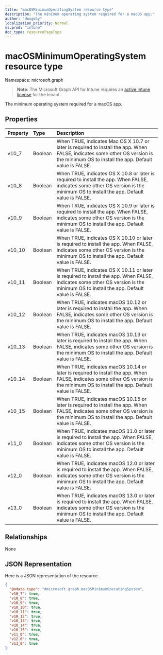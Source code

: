 ```yaml
---
title: "macOSMinimumOperatingSystem resource type"
description: "The minimum operating system required for a macOS app."
author: "dougeby"
localization_priority: Normal
ms.prod: "intune"
doc_type: resourcePageType
---
```


# macOSMinimumOperatingSystem resource type

Namespace: microsoft.graph

> **Note:** The Microsoft Graph API for Intune requires an [active Intune license](https://go.microsoft.com/fwlink/?linkid=839381) for the tenant.

The minimum operating system required for a macOS app.

## Properties
|Property|Type|Description|
|:---|:---|:---|
|v10_7|Boolean|When TRUE, indicates Mac OS X 10.7 or later is required to install the app. When FALSE, indicates some other OS version is the minimum OS to install the app. Default value is FALSE.|
|v10_8|Boolean|When TRUE, indicates OS X 10.8 or later is required to install the app. When FALSE, indicates some other OS version is the minimum OS to install the app. Default value is FALSE.|
|v10_9|Boolean|When TRUE, indicates OS X 10.9 or later is required to install the app. When FALSE, indicates some other OS version is the minimum OS to install the app. Default value is FALSE.|
|v10_10|Boolean|When TRUE, indicates OS X 10.10 or later is required to install the app. When FALSE, indicates some other OS version is the minimum OS to install the app. Default value is FALSE.|
|v10_11|Boolean|When TRUE, indicates OS X 10.11 or later is required to install the app. When FALSE, indicates some other OS version is the minimum OS to install the app. Default value is FALSE.|
|v10_12|Boolean|When TRUE, indicates macOS 10.12 or later is required to install the app. When FALSE, indicates some other OS version is the minimum OS to install the app. Default value is FALSE.|
|v10_13|Boolean|When TRUE, indicates macOS 10.13 or later is required to install the app. When FALSE, indicates some other OS version is the minimum OS to install the app. Default value is FALSE.|
|v10_14|Boolean|When TRUE, indicates macOS 10.14 or later is required to install the app. When FALSE, indicates some other OS version is the minimum OS to install the app. Default value is FALSE.|
|v10_15|Boolean|When TRUE, indicates macOS 10.15 or later is required to install the app. When FALSE, indicates some other OS version is the minimum OS to install the app. Default value is FALSE.|
|v11_0|Boolean|When TRUE, indicates macOS 11.0 or later is required to install the app. When FALSE, indicates some other OS version is the minimum OS to install the app. Default value is FALSE.|
|v12_0|Boolean|When TRUE, indicates macOS 12.0 or later is required to install the app. When FALSE, indicates some other OS version is the minimum OS to install the app. Default value is FALSE.|
|v13_0|Boolean|When TRUE, indicates macOS 13.0 or later is required to install the app. When FALSE, indicates some other OS version is the minimum OS to install the app. Default value is FALSE.|

## Relationships
None

## JSON Representation
Here is a JSON representation of the resource.
<!-- {
  "blockType": "resource",
  "@odata.type": "microsoft.graph.macOSMinimumOperatingSystem"
}
-->
``` json
{
  "@odata.type": "#microsoft.graph.macOSMinimumOperatingSystem",
  "v10_7": true,
  "v10_8": true,
  "v10_9": true,
  "v10_10": true,
  "v10_11": true,
  "v10_12": true,
  "v10_13": true,
  "v10_14": true,
  "v10_15": true,
  "v11_0": true,
  "v12_0": true,
  "v13_0": true
}
```





